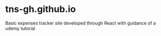 # tns-gh.github.io
Basic expenses tracker site developed through React with guidance of a udemy tutorial
